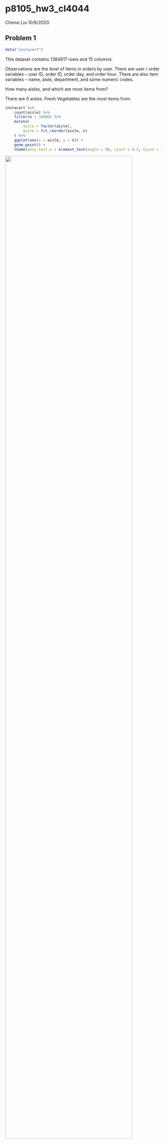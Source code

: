 p8105\_hw3\_cl4044
================
Chenxi Liu
10/6/2020

## Problem 1

``` r
data("instacart")
```

This dataset contains 1384617 rows and 15 columns.

Observations are the level of items in orders by user. There are user /
order variables – user ID, order ID, order day, and order hour. There
are also item variables – name, aisle, department, and some numeric
codes.

How many aisles, and which are most items from?

There are 0 aisles. Fresh Vegetables are the most items from.

``` r
instacart %>% 
    count(aisle) %>% 
    filter(n > 10000) %>% 
    mutate(
        aisle = factor(aisle),
        aisle = fct_reorder(aisle, n)
    ) %>% 
    ggplot(aes(x = aisle, y = n)) + 
    geom_point() + 
    theme(axis.text.x = element_text(angle = 90, vjust = 0.5, hjust = 1))
```

<img src="p8105_hw3_cl4044_files/figure-gfm/unnamed-chunk-2-1.png" width="90%" />

Let’s make a table\!\!

``` r
instacart %>% 
    filter(aisle %in% c("baking ingredients", "dog food care", "packaged vegetables fruits")) %>% 
    group_by(aisle) %>% 
    count(product_name) %>% 
    mutate(rank = min_rank(desc(n))) %>% 
    filter(rank < 4) %>% 
    arrange(aisle, rank) %>% 
    knitr::kable()
```

| aisle                      | product\_name                                 |    n | rank |
| :------------------------- | :-------------------------------------------- | ---: | ---: |
| baking ingredients         | Light Brown Sugar                             |  499 |    1 |
| baking ingredients         | Pure Baking Soda                              |  387 |    2 |
| baking ingredients         | Cane Sugar                                    |  336 |    3 |
| dog food care              | Snack Sticks Chicken & Rice Recipe Dog Treats |   30 |    1 |
| dog food care              | Organix Chicken & Brown Rice Recipe           |   28 |    2 |
| dog food care              | Small Dog Biscuits                            |   26 |    3 |
| packaged vegetables fruits | Organic Baby Spinach                          | 9784 |    1 |
| packaged vegetables fruits | Organic Raspberries                           | 5546 |    2 |
| packaged vegetables fruits | Organic Blueberries                           | 4966 |    3 |

Apples vs ice cream..

``` r
instacart %>% 
    filter(product_name %in% c("Pink Lady Apples", "Coffee Ice Cream")) %>% 
    group_by(product_name, order_dow) %>% 
    summarize(mean_hour = mean(order_hour_of_day)) %>% 
    pivot_wider(
        names_from = order_dow,
        values_from = mean_hour
    )
```

    ## `summarise()` regrouping output by 'product_name' (override with `.groups` argument)

    ## # A tibble: 2 x 8
    ## # Groups:   product_name [2]
    ##   product_name       `0`   `1`   `2`   `3`   `4`   `5`   `6`
    ##   <chr>            <dbl> <dbl> <dbl> <dbl> <dbl> <dbl> <dbl>
    ## 1 Coffee Ice Cream  13.8  14.3  15.4  15.3  15.2  12.3  13.8
    ## 2 Pink Lady Apples  13.4  11.4  11.7  14.2  11.6  12.8  11.9

## Problem 2

Load, tidy, and wrangle the data.

``` r
accel_df = read_csv("./data/accel_data.csv") %>%
  janitor::clean_names() %>%
  pivot_longer(cols = starts_with("activity"), 
               names_to = "minute", 
               names_prefix = "activity_", 
               values_to = "activity_count"
               ) %>%
  mutate(weekend = if_else(day %in% c("Saturday", "Sunday"), TRUE, FALSE)) %>%
  mutate(day = as.factor(day),
         minute = as.numeric(minute),
         week = as.integer(week),
         day_id = as.integer(day_id)
         )
```

    ## Parsed with column specification:
    ## cols(
    ##   .default = col_double(),
    ##   day = col_character()
    ## )

    ## See spec(...) for full column specifications.

``` r
accel_df
```

    ## # A tibble: 50,400 x 6
    ##     week day_id day    minute activity_count weekend
    ##    <int>  <int> <fct>   <dbl>          <dbl> <lgl>  
    ##  1     1      1 Friday      1           88.4 FALSE  
    ##  2     1      1 Friday      2           82.2 FALSE  
    ##  3     1      1 Friday      3           64.4 FALSE  
    ##  4     1      1 Friday      4           70.0 FALSE  
    ##  5     1      1 Friday      5           75.0 FALSE  
    ##  6     1      1 Friday      6           66.3 FALSE  
    ##  7     1      1 Friday      7           53.8 FALSE  
    ##  8     1      1 Friday      8           47.8 FALSE  
    ##  9     1      1 Friday      9           55.5 FALSE  
    ## 10     1      1 Friday     10           43.0 FALSE  
    ## # … with 50,390 more rows

This dataset has 50400 observations. The dataset contains 6 variables:

`week`: the week of the obeservation, a integer variable ranging from 1-
5.

`day_id`: the unique id of the day of the observation, a integer varible
ranging from 1 to 35

`day`: the name of the day of the week, a factor variable from Monday to
Sunday.

`activity_count`: per-minute activity counts, a double variable ranging
from 1 to 8982.

`weekend`: a logical variable indicates whether the day is a day of
observation is a weekend.

create a table showing the aggregation accross minutes to create a total
activity variable for each day

``` r
table_df =
  accel_df %>% 
  group_by(week, day) %>% 
  summarize(day_activity_sum = sum(activity_count)) %>%
  pivot_wider(
      id_cols = "week",
      names_from = "day",
      values_from = "day_activity_sum"
    ) %>%
  select(week, Monday, Tuesday, Wednesday, Thursday, Friday, Saturday, Sunday) %>%
  knitr::kable(caption = "Aggregated activity counts by day and week")
```

    ## `summarise()` regrouping output by 'week' (override with `.groups` argument)

``` r
table_df
```

| week |    Monday |  Tuesday | Wednesday | Thursday |   Friday | Saturday | Sunday |
| ---: | --------: | -------: | --------: | -------: | -------: | -------: | -----: |
|    1 |  78828.07 | 307094.2 |    340115 | 355923.6 | 480542.6 |   376254 | 631105 |
|    2 | 295431.00 | 423245.0 |    440962 | 474048.0 | 568839.0 |   607175 | 422018 |
|    3 | 685910.00 | 381507.0 |    468869 | 371230.0 | 467420.0 |   382928 | 467052 |
|    4 | 409450.00 | 319568.0 |    434460 | 340291.0 | 154049.0 |     1440 | 260617 |
|    5 | 389080.00 | 367824.0 |    445366 | 549658.0 | 620860.0 |     1440 | 138421 |

Aggregated activity counts by day and week

The weekday activities counts are fairly consistant throughout the week.
From week 1 to week 3, the activity counts on weekends are slightly
lower than that of on weekdays. However, form week 4 to week 5, the
activity counts on weekends are much lower than that of on weekdays.

``` r
accel_df %>%
  group_by(day, minute) %>% 
  summarize(activity_sum = sum(activity_count)) %>% 
  ggplot(aes(x = minute ,y = activity_sum, color = day)) + 
  geom_point(alpha = .2, size = 0.5) +
  geom_smooth(size = 0.8) + 
  theme(legend.position = "bottom") +
  labs(
    title = "24-hour Activity Time Courses Across Each Day",
    x = "Hours",
    y = "Activity Counts",
    caption = "Accelerometer data collected on a 63 year-old male with BMI 25",
    color = "Day of the week") +
  scale_x_continuous(
    breaks = c(seq(0, 1440, by = 60)),
    labels = c(seq(0, 24, by = 1))
  )
```

    ## `summarise()` regrouping output by 'day' (override with `.groups` argument)

    ## `geom_smooth()` using method = 'gam' and formula 'y ~ s(x, bs = "cs")'

<img src="p8105_hw3_cl4044_files/figure-gfm/unnamed-chunk-7-1.png" width="90%" />

From the graph above, I observed that this person usually sleep from
23PM to 5AM everyday because the activity counts during these hours are
relatively low. This person also usually has the highest activity count
on Friday nights.

## Problem 3

``` r
data("ny_noaa")
ny_df = ny_noaa %>%
  separate(date, into = c("year","month","day"),sep = "-") %>% 
  mutate(
    year = as.integer(year),
    month = as.integer(month),
    month = (month.name[month]),
    day = as.integer(day),
    prcp = prcp / 10,
    tmax = as.numeric(tmax),
    tmin = as.numeric(tmin),
    tmax = tmax / 10,
    tmin = tmin / 10
  ) 
ny_df %>%
  group_by(snow) %>%
  drop_na(snow) %>%
  summarize(count = n()) %>%
  arrange(desc(count))
```

    ## `summarise()` ungrouping output (override with `.groups` argument)

    ## # A tibble: 281 x 2
    ##     snow   count
    ##    <int>   <int>
    ##  1     0 2008508
    ##  2    25   31022
    ##  3    13   23095
    ##  4    51   18274
    ##  5    76   10173
    ##  6     8    9962
    ##  7     5    9748
    ##  8    38    9197
    ##  9     3    8790
    ## 10   102    6552
    ## # … with 271 more rows

For snowfall, the top five most commonly observed snowfall values are 0,
25, 13, 51 and 76.

``` r
ny_df %>%
  filter(month == c("January", "July")) %>%
  group_by(id, year, month) %>%
  summarize(mean_max = mean(tmax, na.rm = TRUE)) %>%
  ggplot(aes(x = year, y = mean_max)) +
  geom_point(aes(color = id, alpha = 0.01))+ 
    labs(
    title = "Max tempretures in NY weather stations in January and July", 
    y = "Tempreture (°C)", 
    x = "Year",
    caption = "Data from ny_noaa package") +
  scale_x_continuous(breaks = c(1981, 1985, 1990, 1995, 2000, 2005, 2010),
                  labels = c("1981", "1985", "1990", "1995", "2000", "2005", "2010")) +
  scale_y_continuous(breaks = c(-10, 0, 10, 20, 30),
                     labels = c("-10°C", "0°C", "10°C", "20°C", "30°C")) + theme(legend.position = "none") +
  facet_grid(.~month)
```

    ## `summarise()` regrouping output by 'id', 'year' (override with `.groups` argument)

    ## Warning: Removed 5972 rows containing missing values (geom_point).

<img src="p8105_hw3_cl4044_files/figure-gfm/unnamed-chunk-9-1.png" width="90%" />
The average maximum temperature is much higher in July than that of in
January. The temprature range is also

``` r
ny_df %>%
  pivot_longer(tmax:tmin, 
               names_to = "max_min",
               values_to = "temp") %>%
  ggplot(aes(x = year, y = temp, fill = max_min)) +
  geom_boxplot() +
  facet_grid(.~max_min)
```

    ## Warning: Removed 2268778 rows containing non-finite values (stat_boxplot).

<img src="p8105_hw3_cl4044_files/figure-gfm/unnamed-chunk-10-1.png" width="90%" />
